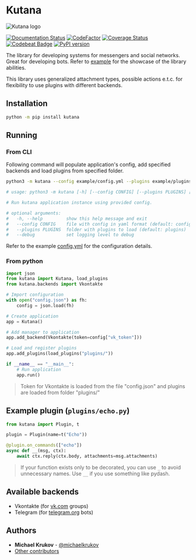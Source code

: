 # Kutana

![Kutana logo](docs/_static/kutana-logo-512.png)

[![Documentation Status](https://readthedocs.org/projects/kutana/badge/?version=latest)](https://kutana.readthedocs.io/en/latest/?badge=latest)
[![CodeFactor](https://www.codefactor.io/repository/github/ekonda/kutana/badge)](https://www.codefactor.io/repository/github/ekonda/kutana)
[![Coverage Status](https://coveralls.io/repos/github/ekonda/kutana/badge.svg?branch=master)](https://coveralls.io/github/ekonda/kutana?branch=master)
[![Codebeat Badge](https://codebeat.co/badges/fd698be3-d0f9-4e3c-b235-1c3a3cdb98a9)](https://codebeat.co/projects/github-com-ekonda-kutana-master)
[![PyPI version](https://badge.fury.io/py/kutana.svg)](https://badge.fury.io/py/kutana)

The library for developing systems for messengers and social networks. Great
for developing bots. Refer to [example](https://github.com/ekonda/kutana/tree/master/example)
for the showcase of the library abilities.

This library uses generalized attachment types, possible actions e.t.c. for flexibility
to use plugins with different backends.

## Installation

```bash
python -m pip install kutana
```

## Running

### From CLI

Following command will populate application's config, add specified backends and
load plugins from specified folder.

```bash
python3 -m kutana --config example/config.yml --plugins example/plugins

# usage: python3 -m kutana [-h] [--config CONFIG] [--plugins PLUGINS] [--debug]

# Run kutana application instance using provided config.

# optional arguments:
#   -h, --help         show this help message and exit
#   --config CONFIG    file with config in yaml format (default: config.yml
#   --plugins PLUGINS  folder with plugins to load (default: plugins)
#   --debug            set logging level to debug
```

Refer to the example [config.yml](https://github.com/ekonda/kutana/tree/master/example/config.example.yml)
for the configuration details.

### From python

```py
import json
from kutana import Kutana, load_plugins
from kutana.backends import Vkontakte

# Import configuration
with open("config.json") as fh:
    config = json.load(fh)

# Create application
app = Kutana()

# Add manager to application
app.add_backend(Vkontakte(token=config["vk_token"]))

# Load and register plugins
app.add_plugins(load_plugins("plugins/"))

if __name__ == "__main__":
    # Run application
    app.run()
```

> Token for Vkontakte is loaded from the file "config.json"
> and plugins are loaded from folder "plugins/"

## Example plugin (`plugins/echo.py`)

```py
from kutana import Plugin, t

plugin = Plugin(name=t("Echo"))

@plugin.on_commands(["echo"])
async def __(msg, ctx):
    await ctx.reply(ctx.body, attachments=msg.attachments)
```

> If your function exists only to be decorated, you can use `_` to avoid
> unnecessary names. Use `__` if you use something like pydash.

## Available backends

- Vkontakte (for [vk.com](https://vk.com) groups)
- Telegram (for [telegram.org](https://telegram.org) bots)

## Authors

- **Michael Krukov** - [@michaelkrukov](https://github.com/michaelkrukov)
- [Other contributors](CONTRIBUTORS.md)
